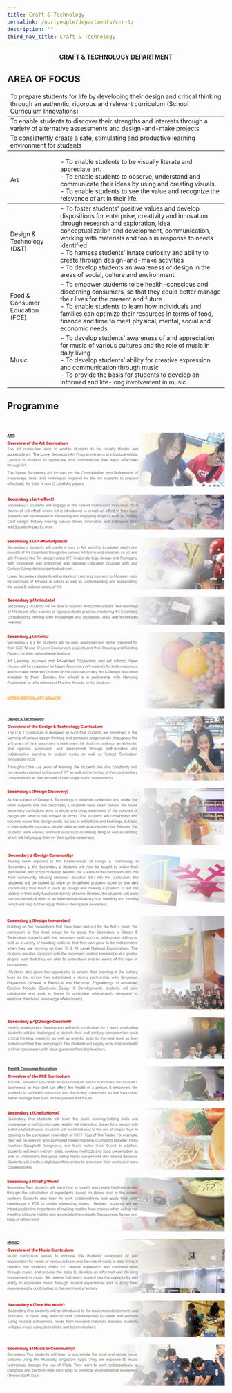 ```yaml
---
title: Craft & Technology
permalink: /our-people/departments/c-n-t/
description: ""
third_nav_title: Craft & Technology
---
```


**<center>CRAFT & TECHNOLOGY DEPARTMENT</center>**

## AREA OF FOCUS


<table>
<thead>
  <tr>
    <td>To prepare students for life by developing their design and critical thinking through an authentic, rigorous and relevant curriculum (School Curriculum Innovations)</td>
  </tr>
</thead>
<tbody>
  <tr>
    <td>To enable students to discover their strengths and interests through a variety of alternative assessments and design-and-make projects</td>
  </tr>
  <tr>
    <td>To consistently create a safe, stimulating and productive learning environment for students</td>
  </tr>
</tbody>
</table>


<table>
<thead>
  <tr>
    <td>Art</td>
    <td>- To enable students to be visually literate and appreciate art.<br>- To enable students to observe, understand and communicate their ideas by using and creating visuals.<br>- To enable students to see the value and recognize the relevance of art in their life.</td>
  </tr>
</thead>
<tbody>
  <tr>
    <td>Design &amp; Technology (D&amp;T)<br></td>
    <td>- To foster students’ positive values and develop dispositions for enterprise, creativity and innovation through research and exploration, idea conceptualization and development, communication, working with materials and tools in response to needs identified<br>- To harness students’ innate curiosity and ability to create through design-and-make activities<br>- To develop students an awareness of design in the areas of social, culture and environment</td>
  </tr>
  <tr>
    <td>Food &amp; Consumer Education (FCE)</td>
    <td>- To empower students to be health-conscious and discerning consumers, so that they could better manage their lives for the present and future<br>- To enable students to learn how individuals and families can optimize their resources in terms of food, finance and time to meet physical, mental, social and economic needs</td>
  </tr>
  <tr>
    <td>Music</td>
    <td>- To develop students’ awareness of and appreciation for music of various cultures and the role of music in daily living<br>- To develop students’ ability for creative expression and communication through music<br>- To provide the basis for students to develop an informed and life-long involvement in music</td>
  </tr>
</tbody>
</table>

## Programme

<div>
	<br>
	
![](/images/Our%20People/Departments/Craft%20&%20Technology/C&T%201.png)

![](/images/Our%20People/Departments/Craft%20&%20Technology/C&T%202.png)

![](/images/Our%20People/Departments/Craft%20&%20Technology/C&T%203.png)

![](/images/Our%20People/Departments/Craft%20&%20Technology/C&T%204.png)



<p><a href="http://kcpssartgallery.weebly.com/">
<img src="/images/Our%20People/Departments/Craft%20&%20Technology/C&T%205.png">
</a></p>



![](/images/Our%20People/Departments/Craft%20&%20Technology/C&T%206.png)

![](/images/Our%20People/Departments/Craft%20&%20Technology/C&T%207.png)

![](/images/Our%20People/Departments/Craft%20&%20Technology/C&T%208.png)


![](/images/Our%20People/Departments/Craft%20&%20Technology/C&T%209.png)

![](/images/Our%20People/Departments/Craft%20&%20Technology/C&T%2010.png)

![](/images/Our%20People/Departments/Craft%20&%20Technology/C&T%2011.png)

![](/images/Our%20People/Departments/Craft%20&%20Technology/C&T%2012.png)


![](/images/Our%20People/Departments/Craft%20&%20Technology/C&T%2013.png)

![](/images/Our%20People/Departments/Craft%20&%20Technology/C&T%2014.png)


![](/images/Our%20People/Departments/Craft%20&%20Technology/C&T%2015.png)

![](/images/Our%20People/Departments/Craft%20&%20Technology/C&T%2016.png)
	</div>